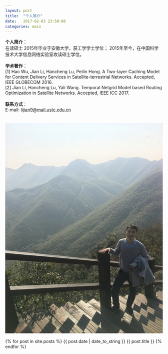 ```yaml
---
layout: post
title:  "个人简介"
date:   2017-02-03 23:50:00
categories: main
---
```



**个人简介**：<br>
在读硕士
2015年毕业于安徽大学，获工学学士学位；
2015年至今，在中国科学技术大学信息网络实验室攻读硕士学位。<br>
<br>
**学术著作**：<br>
[1] Hao Wu, Jian Li, Hancheng Lu, Peilin Hong. A Two-layer Caching Model for Content Delivery Services in Satellite-terrestrial Networks. Accepted, IEEE GLOBECOM 2016.<br>
[2] Jian Li, Hancheng Lu, Yali Wang. Temporal Netgrid Model based Routing Optimization in Satellite Networks. Accepted, IEEE ICC 2017.<br>
<br>
**联系方式**：<br>
E-mail: lijian9@mail.ustc.edu.cn <br>
<br>
<br>
![个人简介](https://github.com/infonetlijian/blog/raw/master/photos/picture.jpg)

{% for post in site.posts %}
{{ post.date | date_to_string }} {{ post.title }}
{% endfor %}



